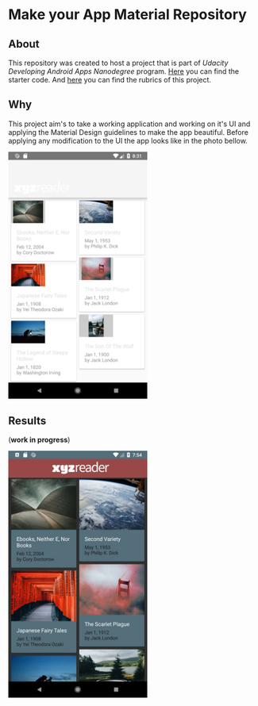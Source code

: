 # Make your App Material Repository

## About 
This repository was created to host a project that is part of *Udacity Developing Android Apps Nanodegree* program. [Here](https://github.com/udacity/xyz-reader-starter-code) you can find the starter code. And [here](https://review.udacity.com/#!/rubrics/63/view) you can find the rubrics of this project.

## Why
This project aim's to take a working application and working on it's UI and applying the Material Design guidelines to make the app beautiful. Before applying any modification to the UI the app looks like in the photo bellow.

<img src = "Images/xyz_pre_material.png" width="280">


## Results

(**work in progress**)

<img src = "Images/xyz_after_material.png" width="280">

